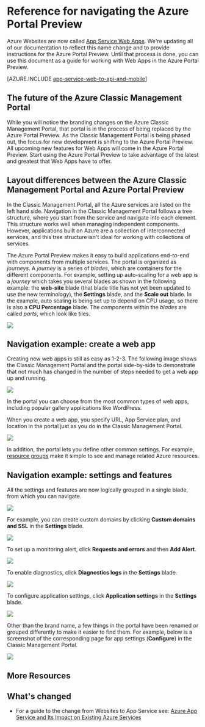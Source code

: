 <properties
	pageTitle="Reference for navigating the Azure portal"
	description="Learn the different user experiences for App Service Web between the management portal and the Azure Portal"
	services="app-service"
	documentationCenter=""
	authors="jaime-espinosa"
	manager="wpickett"
	editor="jimbe"/>

<tags
	ms.service="app-service"
	ms.workload="na"
	ms.tgt_pltfrm="na"
	ms.devlang="na"
	ms.topic="article"
	ms.date="02/26/2016"
	wacn.date=""
	ms.author="jaime-espinosa"/>

# Reference for navigating the Azure Portal Preview

Azure Websites are now called [App Service Web Apps](/documentation/articles/app-service-changes-existing-services/). We're updating all of our documentation to reflect this name change and to provide instructions for the Azure Portal Preview. Until that process is done, you can use this document as a guide for working with Web Apps in the Azure Portal Preview.

[AZURE.INCLUDE [app-service-web-to-api-and-mobile](../../includes/app-service-web-to-api-and-mobile.md)] 
 
## The future of the Azure Classic Management Portal

While you will notice the branding changes on the Azure Classic Management Portal, that portal is in the process of being replaced by the Azure Portal Preview. As the Classic Management Portal is being phased out, the focus for new development is shifting to the Azure Portal Preview. All upcoming new features for Web Apps will come in the Azure Portal Preview. Start using the Azure Portal Preview to take advantage of the latest and greatest that Web Apps have to offer.

## Layout differences between the Azure Classic Management Portal and Azure Portal Preview

In the Classic Management Portal, all the Azure services are listed on the left hand side. Navigation in the Classic Management Portal follows a tree structure, where you start from the service and navigate into each element. This structure works well when managing independent components. However, applications built on Azure are a collection of interconnected services, and this tree structure isn't ideal for working with collections of services. 

The Azure Portal Preview makes it easy to build applications end-to-end with components from multiple services. The portal is organized as *journeys*. A *journey* is a series of *blades*, which are containers for the different components. For example, setting up auto-scaling for a web app is a *journey* which takes you several blades as shown in the following example: the **web-site** blade (that blade title has not yet been updated to use the new terminology), the **Settings** blade, and the **Scale out** blade. In the example, auto scaling is being set up to depend on CPU usage, so there is also a **CPU Percentage** blade. The components within the *blades* are called *parts*, which look like tiles. 

![](./media/app-service-web-app-azure-portal/AutoScaling.png)

## Navigation example: create a web app

Creating new web apps is still as easy as 1-2-3. The following image shows the Classic Management Portal and the portal side-by-side to demonstrate that not much has changed in the number of steps needed to get a web app up and running. 

![](./media/app-service-web-app-azure-portal/CreateWebApp.png)

In the portal you can choose from the most common types of web apps, including popular gallery applications like WordPress.

When you create a web app, you specify URL, App Service plan, and location in the portal just as you do in the Classic Management Portal. 

![](./media/app-service-web-app-azure-portal/CreateWebAppSettings.png)

In addition, the portal lets you define other common settings. For example, [resource groups](../azure-resource-manager/documentation/articles/resource-group-overview) make it simple to see and manage related Azure resources. 

## Navigation example: settings and features

All the settings and features are now logically grouped in a single blade, from which you can navigate.

![](./media/app-service-web-app-azure-portal/WebAppSettings.png)

For example, you can create custom domains by clicking **Custom domains and SSL** in the **Settings** blade.

![](./media/app-service-web-app-azure-portal/ConfigureWebApp.png)

To set up a monitoring alert, click **Requests and errors** and then **Add Alert**.

![](./media/app-service-web-app-azure-portal/Monitoring.png)

To enable diagnostics, click **Diagnostics logs** in the **Settings** blade.

![](./media/app-service-web-app-azure-portal/Diagnostics.png)
 
To configure application settings, click **Application settings** in the **Settings** blade. 

![](./media/app-service-web-app-azure-portal/AppSettingsPreview.png)

Other than the brand name, a few things in the portal have been renamed or grouped differently to make it easier to find them. For example, below is a screenshot of the corresponding page for app settings (**Configure**) in the Classic Management Portal.

![](./media/app-service-web-app-azure-portal/AppSettings.png)

## More Resources

[Azure Portal Preview]: https://portal.azure.cn
[Azure Marketplace]: /marketplace/

## What's changed
* For a guide to the change from Websites to App Service see: [Azure App Service and Its Impact on Existing Azure Services](/documentation/articles/app-service-changes-existing-services/)
 
